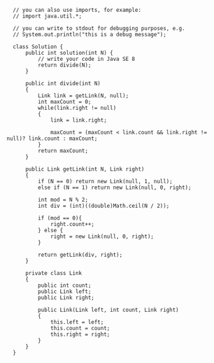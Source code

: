       // you can also use imports, for example:
      // import java.util.*;

      // you can write to stdout for debugging purposes, e.g.
      // System.out.println("this is a debug message");

      class Solution {
          public int solution(int N) {
              // write your code in Java SE 8
              return divide(N);
          }

          public int divide(int N)
          {
              Link link = getLink(N, null);
              int maxCount = 0;
              while(link.right != null)
              {
                  link = link.right;

                  maxCount = (maxCount < link.count && link.right != null)? link.count : maxCount;
              }
              return maxCount;
          }

          public Link getLink(int N, Link right)
          {
              if (N == 0) return new Link(null, 1, null);
              else if (N == 1) return new Link(null, 0, right);

              int mod = N % 2;
              int div = (int)((double)Math.ceil(N / 2));

              if (mod == 0){
                  right.count++;
              } else {
                  right = new Link(null, 0, right);
              }
              
              return getLink(div, right);
          }

          private class Link
          {
              public int count;
              public Link left;
              public Link right;

              public Link(Link left, int count, Link right)
              {
                  this.left = left;
                  this.count = count;
                  this.right = right;
              }
          }
      }
